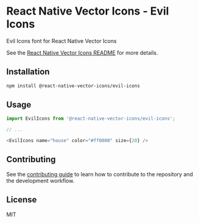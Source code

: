 # React Native Vector Icons - Evil Icons

Evil Icons font for React Native Vector Icons

See the [React Native Vector Icons README](../../README.md) for more details.

## Installation

```sh
npm install @react-native-vector-icons/evil-icons
```

## Usage

```js
import EvilIcons from '@react-native-vector-icons/evil-icons';

// ...

<EvilIcons name="house" color="#ff0000" size={20} />
```

## Contributing

See the [contributing guide](../../CONTRIBUTING.md) to learn how to contribute to the repository and the development workflow.

## License

MIT
